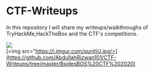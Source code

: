 # CTF-Writeups

In this repository I will share my writeups/walkthroughs of TryHackMe,HackTheBox and the CTF's competitions.


[<img src="https://i.imgur.com/dJmO3AX.png"/>](https://github.com/AbdullahRizwan101/CTF-Writeups/tree/master/TryHackMe)<br/>
[<img src="https://i.imgur.com/qunjtjU.jpg/>](https://github.com/AbdullahRizwan101/CTF-Writeups/tree/master/BsidesBOS%20CTF%202020)

